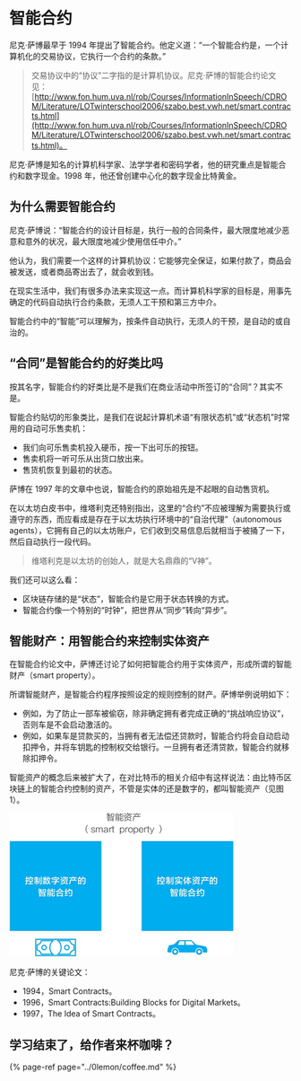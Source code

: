 # 智能合约

尼克·萨博最早于 1994 年提出了智能合约。他定义道：“一个智能合约是，一个计算机化的交易协议，它执行一个合约的条款。”

> 交易协议中的“协议”二字指的是计算机协议。尼克·萨博的智能合约论文见：[http://www.fon.hum.uva.nl/rob/Courses/InformationInSpeech/CDROM/Literature/LOTwinterschool2006/szabo.best.vwh.net/smart.contracts.html](http://www.fon.hum.uva.nl/rob/Courses/InformationInSpeech/CDROM/Literature/LOTwinterschool2006/szabo.best.vwh.net/smart.contracts.html)。

 尼克·萨博是知名的计算机科学家、法学学者和密码学者，他的研究重点是智能合约和数字现金。1998 年，他还曾创建中心化的数字现金比特黄金。

##  为什么需要智能合约

 尼克·萨博说：“智能合约的设计目标是，执行一般的合同条件，最大限度地减少恶意和意外的状况，最大限度地减少使用信任中介。”

 他认为，我们需要一个这样的计算机协议：它能够完全保证，如果付款了，商品会被发送，或者商品寄出去了，就会收到钱。

 在现实生活中，我们有很多办法来实现这一点。而计算机科学家的目标是，用事先确定的代码自动执行合约条款，无须人工干预和第三方中介。

 智能合约中的“智能”可以理解为，按条件自动执行，无须人的干预，是自动的或自治的。

##  “合同”是智能合约的好类比吗

 按其名字，智能合约的好类比是不是我们在商业活动中所签订的“合同”？其实不是。

 智能合约贴切的形象类比，是我们在说起计算机术语“有限状态机”或“状态机”时常用的自动可乐售卖机：

*  我们向可乐售卖机投入硬币，按一下出可乐的按钮。
*  售卖机将一听可乐从出货口放出来。
*  售货机恢复到最初的状态。

 萨博在 1997 年的文章中也说，智能合约的原始祖先是不起眼的自动售货机。

 在以太坊白皮书中，维塔利克还特别指出，这里的“合约”不应被理解为需要执行或遵守的东西，而应看成是存在于以太坊执行环境中的“自治代理”（autonomous agents），它拥有自己的以太坊账户，它们收到交易信息后就相当于被捅了一下，然后自动执行一段代码。

> 维塔利克是以太坊的创始人，就是大名鼎鼎的“V神”。

 我们还可以这么看：

*  区块链存储的是“状态”，智能合约是它用于状态转换的方式。
*  智能合约像一个特别的“时钟”，把世界从“同步”转向“异步”。

##  智能财产：用智能合约来控制实体资产

 在智能合约论文中，萨博还讨论了如何把智能合约用于实体资产，形成所谓的智能财产（smart property）。

 所谓智能财产，是智能合约程序按照设定的规则控制的财产。萨博举例说明如下：

*  例如，为了防止一部车被偷窃，除非确定拥有者完成正确的“挑战响应协议”，否则车是不会启动激活的。
*  例如，如果车是贷款买的，当拥有者无法偿还贷款时，智能合约将会自动启动扣押令，并将车钥匙的控制权交给银行。一旦拥有者还清贷款，智能合约就移除扣押令。

 智能资产的概念后来被扩大了，在对比特币的相关介绍中有这样说法：由比特币区块链上的智能合约控制的资产，不管是实体的还是数字的，都叫智能资产（见图1）。

![ &#x56FE;1&#xFF1A;&#x667A;&#x80FD;&#x8D44;&#x4EA7;&#xFF1A;&#x7531;&#x533A;&#x5757;&#x94FE;&#x4E0A;&#x7684;&#x667A;&#x80FD;&#x5408;&#x7EA6;&#x63A7;&#x5236;&#x7684;&#x7EBF;&#x4E0A;&#x6216;&#x7EBF;&#x4E0B;&#x8D44;&#x4EA7;](../.gitbook/assets/image%20%28120%29.png)

 尼克·萨博的关键论文：

*  1994，Smart Contracts。
*  1996，Smart Contracts:Building Blocks for Digital Markets。
*  1997，The Idea of Smart Contracts。

## 学习结束了，给作者来杯咖啡？

{% page-ref page="../0lemon/coffee.md" %}

